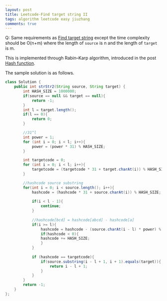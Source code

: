 ```yaml
---
layout: post
title: Leetcode-Find target string II
tags: algorithm leetcode easy jiuzhang
comments: true
---
```


Q: Same requirements as [Find target string]({{site.baseurl}}/2017/04/20/algorithm-findTargetStr.html) except the time complexity should be O(n+m) where the length of `source` is n and the length of `target` is m.  

This is implemented through Rabin–Karp algorithm, introduced in the post [Hash function]({{site.baseurl}}/2017/04/25/algorithm-hashFunction.html).

The sample solution is as follows.

```java
class Solution {
    public int strStr2(String source, String target) {
        int HASH_SIZE = 1000000;
        if(source == null && target == null){
            return -1;
        }
        int l = target.length();
        if(l == 0){
            return 0;
        }

        //31^l
        int power = 1;
        for (int i = 0; i < l; i++){
            power = (power * 31) % HASH_SIZE;
        }

        int targetcode = 0;
        for (int i = 0; i < l; i++){
            targetcode = (targetcode * 31 + target.charAt(i)) % HASH_SIZE
        }

        //hashcode source substring
        for(int i = 0; i < source.length(); i++){
            hashcode = (hashcode * 31 + source.charAt(i)) % HASH_SIZE;
            
            if(i < l - 1){
                continue;
            }
            
            //hashcode[bcd] = hashcode[abcd] - hashcode[a]
            if(i >= l){
                hashcode = hashcode - (source.charAt(i - l) * power) % HASH_SIZE;
                if(hashcode < 0){
                hashcode += HASH_SIZE;
                }
            }
            
            if (hashcode == targetcode){
                if(source.substring(i - l + 1, i + 1).equals(target)){
                    return i - l + 1;
                }
            }
        }
        return -1;
    }
};
```

